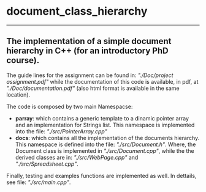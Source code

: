 # document_class_hierarchy

--------------
The implementation of a simple document hierarchy in C++ (for an introductory PhD course).
--------------

The guide lines for the assignment can be found in: *"./Doc/project assignment.pdf"* while the documentation of this code is available, in pdf, at *"./Doc/documentation.pdf"* (also html format is available in the same location).

The code is composed by two main Namespacse:
- **parray**: which contains a generic template to a dinamic pointer array and an implementation for Strings list. This namespace is implemented into the file: *"./src/PointerArray.cpp"*
- **docs**: which contains all the implementation of the documents hierarchy. This namespace is defined into the file: *"./src/Document.h"*. Where, the Document class is implemented in *"./src/Document.cpp"*, while the the derived classes are in: *"./src/WebPage.cpp"* and *"./src/Spreadsheet.cpp"*.

Finally, testing and examples functions are implemented as well. In dettails, see file: *"./src/main.cpp"*.
